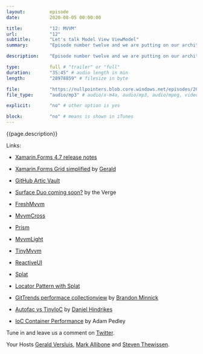 ```yaml
---
layout:         episode
date: 			2020-08-05 00:00:00

title: 			"12: MVVM"
url:            "12"
subtitle: 		"Let's talk Model View ViewModel"
summary: 		"Episode number twelve and we are putting on our architecture outfits to discuss the Model View ViewModel, or MVVM for short, pattern. We discuss the advantages, libraries, touch on some good old Inversion of Control. And to make sure you stay until the end - Gerald was so kind to provide us with an Easter egg."

description: 	"Episode number twelve and we are putting on our architecture outfits to discuss the Model View ViewModel, or MVVM for short, pattern. We discuss the advantages, libraries, touch on some good old Inversion of Control. And to make sure you stay until the end - Gerald was so kind to provide us with an Easter egg."

type:			full # "trailer" or "full"
duration: 		"35:45" # audio length in min
length: 		"28978859" # filesize in byte

file: 			"https://nullpointers.blob.core.windows.net/episodes/20200805_MVVM_mono.mp3"
file_type: 		"audio/mp3" # audio/x-m4a, audio/mp3, audio/mpeg, video/quicktime, video/mp4, video/x-m4v, application/pdf, and document/x-epub

explicit: 		"no" # other option is yes

block: 			"no" # means is shown in iTunes
---
```


{{page.description}}

Links:

- [Xamarin.Forms 4.7 release notes](https://devblogs.microsoft.com/xamarin/xamarin-forms-4-7/)
- [Xamarin.Forms Grid simplified](https://blog.verslu.is/xamarin/xamarin-forms-xamarin/simplifying-xamarin-forms-grid-column-row-definitions/)  by [Gerald](https://twitter.com/jfversluis)
- [GitHub Artic Vault]( https://archiveprogram.github.com/)
- [Surface Duo coming soon?](https://www.theverge.com/2020/7/24/21336882/microsoft-surface-duo-launch-date-fcc-certifications-rumors) by the Verge
- [FreshMvvm]( https://github.com/rid00z/FreshMvvm)

- [MvvmCross](https://www.mvvmcross.com/)
- [Prism](https://prismlibrary.com/index.html)
- [MvvmLight](http://www.mvvmlight.net/)
- [TinyMvvm](https://github.com/TinyStuff/TinyMvvm)
- [ReactiveUI](https://www.reactiveui.net/)
- [Splat](https://github.com/reactiveui/splat)
- [Locator Pattern with Splat](https://www.reactiveui.net/docs/handbook/dependency-inversion/)
- [GitTrends performace collectionview](https://codetraveler.io/2020/07/12/improving-collectionview-scrolling/) by [Brandon Minnick](https://twitter.com/TheCodeTraveler)
- [Autofac vs TinyIoC](https://danielhindrikes.se/index.php/2020/06/17/autofac-vs-tinyioc/) by [Daniel Hindrikes](https://twitter.com/hindrikes)
- [IoC Container Performance](https://xamarinhelp.com/ioc-container-performance/) by Adam Pedley

Tune in and leave us a comment on [Twitter](https://twitter.com/nullpointersio).

Your Hosts [Gerald Versluis](https://twitter.com/jfversluis), [Mark Allibone](https://twitter.com/mallibone) and [Steven Thewissen](https://twitter.com/devnl).
